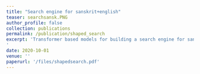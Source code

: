 ```yaml
---
title: "Search engine for sanskrit+english"
teaser: searchsansk.PNG
author_profile: false
collection: publications
permalink: /publication/shaped_search
excerpt: 'Transformer based models for building a search engine for sanskrit and english. https://github.com/VDABase
'
date: 2020-10-01
venue: ''
paperurl: '/files/shapedsearch.pdf'
---
```

